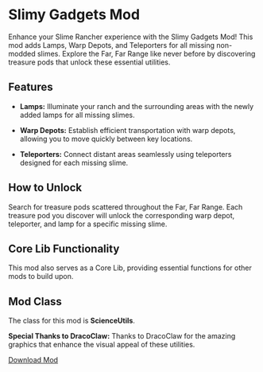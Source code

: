# Slimy Gadgets Mod

Enhance your Slime Rancher experience with the Slimy Gadgets Mod! This mod adds Lamps, Warp Depots, and Teleporters for all missing non-modded slimes. Explore the Far, Far Range like never before by discovering treasure pods that unlock these essential utilities.

## Features

- **Lamps:** Illuminate your ranch and the surrounding areas with the newly added lamps for all missing slimes.

- **Warp Depots:** Establish efficient transportation with warp depots, allowing you to move quickly between key locations.

- **Teleporters:** Connect distant areas seamlessly using teleporters designed for each missing slime.

## How to Unlock

Search for treasure pods scattered throughout the Far, Far Range. Each treasure pod you discover will unlock the corresponding warp depot, teleporter, and lamp for a specific missing slime.

## Core Lib Functionality

This mod also serves as a Core Lib, providing essential functions for other mods to build upon.

## Mod Class

The class for this mod is **ScienceUtils**.

**Special Thanks to DracoClaw:**
Thanks to DracoClaw for the amazing graphics that enhance the visual appeal of these utilities.

[Download Mod](https://www.nexusmods.com/slimerancher/mods/361?tab=description)

